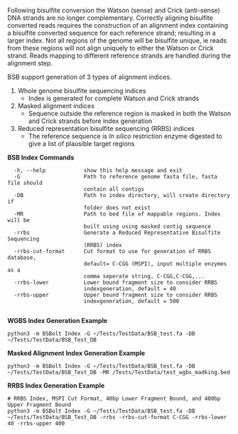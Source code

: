 Following bisulfite conversion the Watson (sense) and  Crick (anti-sense) DNA strands are no longer complementary. 
Correctly aligning bisulfite converted reads requires the construction of an alignment index containing a bisulfite 
converted sequence for each reference strand; resulting in a larger index. Not all regions of the genome will be 
bisulfite unique, ie reads from these regions will not align uniquely to either the Watson or Crick strand. 
Reads mapping to different reference strands are handled during the alignment step.  

BSB support generation of 3 types of alignment indices. 

1. Whole genome bisulfite sequencing indices 
    - Index is generated for complete Watson and Crick strands
2. Masked alignment indices
    - Sequence outside the reference region is masked in both the Watson and Crick strands before index generation
3. Reduced representation bisulfite sequencing (RRBS) indices
    - The reference sequence is *In silico* restriction enzyme digested to give a list of plausible target regions

**BSB Index Commands**
```shell
  -h, --help            show this help message and exit
  -G                    Path to reference genome fasta file, fasta file should
                        contain all contigs
  -DB                   Path to index directory, will create directory if
                        folder does not exist
  -MR                   Path to bed file of mappable regions. Index will be
                        built using using masked contig sequence
  -rrbs                 Generate a Reduced Representative Bisulfite Sequencing
                        (RRBS) index
  -rrbs-cut-format      Cut format to use for generation of RRBS database,
                        default= C-CGG (MSPI), input multiple enzymes as a
                        comma seperate string, C-CGG,C-CGG,...
  -rrbs-lower           Lower bound fragment size to consider RRBS
                        indexgeneration, default = 40
  -rrbs-upper           Upper bound fragment size to consider RRBS
                        indexgeneration, default = 500
 
```
**WGBS Index Generation Example**
```shell
python3 -m BSBolt Index -G ~/Tests/TestData/BSB_test.fa -DB ~/Tests/TestData/BSB_Test_DB 
```

**Masked Alignment Index Generation Example**
```shell
python3 -m BSBolt Index -G ~/Tests/TestData/BSB_test.fa -DB ~/Tests/TestData/BSB_Test_DB -MR /Tests/TestData/test_wgbs_madking.bed
```

**RRBS Index Generation Example**
```shell
# RRBS Index, MSPI Cut Format, 40bp Lower Fragment Bound, and 400bp Upper Fragment Bound
python3 -m BSBolt Index -G ~/Tests/TestData/BSB_test.fa -DB ~/Tests/TestData/BSB_Test_DB -rrbs -rrbs-cut-format C-CGG -rrbs-lower 40 -rrbs-upper 400
```